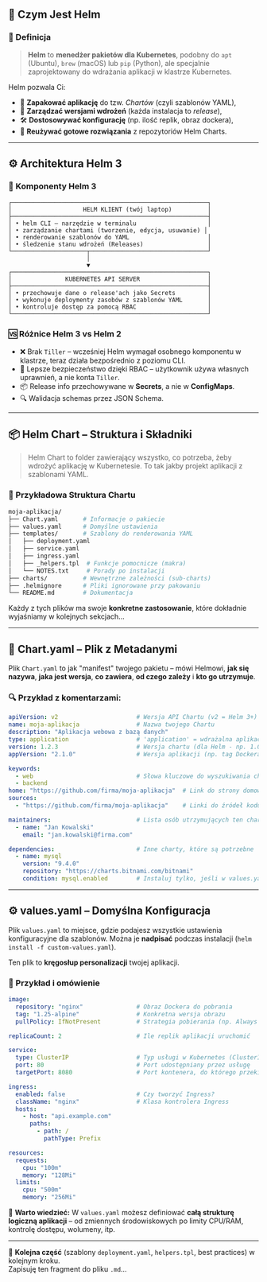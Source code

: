 
## 🎯 Czym Jest Helm

### 🧠 Definicja

> **Helm** to **menedżer pakietów dla Kubernetes**, podobny do `apt` (Ubuntu), `brew` (macOS) lub `pip` (Python), ale specjalnie zaprojektowany do wdrażania aplikacji w klastrze Kubernetes.

Helm pozwala Ci:

- 🧱 **Zapakować aplikację** do tzw. *Chartów* (czyli szablonów YAML),
- 🔁 **Zarządzać wersjami wdrożeń** (każda instalacja to *release*),
- 🛠️ **Dostosowywać konfigurację** (np. ilość replik, obraz dockera),
- 🔄 **Reużywać gotowe rozwiązania** z repozytoriów Helm Charts.

---

## ⚙️ Architektura Helm 3

### 🔧 Komponenty Helm 3

```
┌───────────────────────────────────────────────────────┐
│                    HELM KLIENT (twój laptop)          │
├───────────────────────────────────────────────────────┤
│ • helm CLI – narzędzie w terminalu                    │
│ • zarządzanie chartami (tworzenie, edycja, usuwanie) │
│ • renderowanie szablonów do YAML                      │
│ • śledzenie stanu wdrożeń (Releases)                  │
└─────────────────────┬─────────────────────────────────┘
                      │
                      ▼
┌───────────────────────────────────────────────────────┐
│               KUBERNETES API SERVER                   │
├───────────────────────────────────────────────────────┤
│ • przechowuje dane o release'ach jako Secrets         │
│ • wykonuje deploymenty zasobów z szablonów YAML       │
│ • kontroluje dostęp za pomocą RBAC                    │
└───────────────────────────────────────────────────────┘
```

### 🆚 Różnice Helm 3 vs Helm 2

- ❌ Brak `Tiller` – wcześniej Helm wymagał osobnego komponentu w klastrze, teraz działa bezpośrednio z poziomu CLI.
- 🔐 Lepsze bezpieczeństwo dzięki RBAC – użytkownik używa własnych uprawnień, a nie konta `Tiller`.
- 📦 Release info przechowywane w **Secrets**, a nie w **ConfigMaps**.
- 🔍 Walidacja schemas przez JSON Schema.

---

## 📦 Helm Chart – Struktura i Składniki

> Helm Chart to folder zawierający wszystko, co potrzeba, żeby wdrożyć aplikację w Kubernetesie. To tak jakby projekt aplikacji z szablonami YAML.

### 📁 Przykładowa Struktura Chartu

```bash
moja-aplikacja/
├── Chart.yaml       # Informacje o pakiecie
├── values.yaml      # Domyślne ustawienia
├── templates/       # Szablony do renderowania YAML
│   ├── deployment.yaml
│   ├── service.yaml
│   ├── ingress.yaml
│   ├── _helpers.tpl  # Funkcje pomocnicze (makra)
│   └── NOTES.txt     # Porady po instalacji
├── charts/          # Wewnętrzne zależności (sub-charts)
├── .helmignore      # Pliki ignorowane przy pakowaniu
└── README.md        # Dokumentacja
```

Każdy z tych plików ma swoje **konkretne zastosowanie**, które dokładnie wyjaśniamy w kolejnych sekcjach...

---

## 🧾 Chart.yaml – Plik z Metadanymi

Plik `Chart.yaml` to jak "manifest" twojego pakietu – mówi Helmowi, **jak się nazywa**, **jaka jest wersja**, **co zawiera**, **od czego zależy** i **kto go utrzymuje**.

### 🔍 Przykład z komentarzami:

```yaml
apiVersion: v2                      # Wersja API Chartu (v2 = Helm 3+)
name: moja-aplikacja                # Nazwa twojego Chartu
description: "Aplikacja webowa z bazą danych"
type: application                   # 'application' = wdrażalna aplikacja, 'library' = zbiór funkcji/templatek
version: 1.2.3                      # Wersja chartu (dla Helm - np. 1.0.0)
appVersion: "2.1.0"                 # Wersja aplikacji (np. tag Dockera, łączona z obrazem)

keywords:
  - web                             # Słowa kluczowe do wyszukiwania chartu
  - backend
home: "https://github.com/firma/moja-aplikacja"  # Link do strony domowej lub repozytorium
sources:
  - "https://github.com/firma/moja-aplikacja"    # Linki do źródeł kodu

maintainers:                        # Lista osób utrzymujących ten chart
  - name: "Jan Kowalski"
    email: "jan.kowalski@firma.com"

dependencies:                       # Inne charty, które są potrzebne
  - name: mysql
    version: "9.4.0"
    repository: "https://charts.bitnami.com/bitnami"
    condition: mysql.enabled        # Instaluj tylko, jeśli w values.yaml ustawiono `mysql.enabled: true`
```

---

## ⚙️ values.yaml – Domyślna Konfiguracja

Plik `values.yaml` to miejsce, gdzie podajesz wszystkie ustawienia konfiguracyjne dla szablonów. Można je **nadpisać** podczas instalacji (`helm install -f custom-values.yaml`).

Ten plik to **kręgosłup personalizacji** twojej aplikacji.

### 📌 Przykład i omówienie

```yaml
image:
  repository: "nginx"               # Obraz Dockera do pobrania
  tag: "1.25-alpine"                # Konkretna wersja obrazu
  pullPolicy: IfNotPresent          # Strategia pobierania (np. Always / Never / IfNotPresent)

replicaCount: 2                     # Ile replik aplikacji uruchomić

service:
  type: ClusterIP                   # Typ usługi w Kubernetes (ClusterIP, NodePort, LoadBalancer)
  port: 80                          # Port udostępniany przez usługę
  targetPort: 8080                  # Port kontenera, do którego przekierowujemy

ingress:
  enabled: false                    # Czy tworzyć Ingress?
  className: "nginx"                # Klasa kontrolera Ingress
  hosts:
    - host: "api.example.com"
      paths:
        - path: /
          pathType: Prefix

resources:
  requests:
    cpu: "100m"
    memory: "128Mi"
  limits:
    cpu: "500m"
    memory: "256Mi"
```

📌 **Warto wiedzieć:** W `values.yaml` możesz definiować **całą strukturę logiczną aplikacji** – od zmiennych środowiskowych po limity CPU/RAM, kontrolę dostępu, wolumeny, itp.

---

🔄 **Kolejna część** (szablony `deployment.yaml`, `helpers.tpl`, best practices) w kolejnym kroku.  
Zapisuję ten fragment do pliku `.md`…

